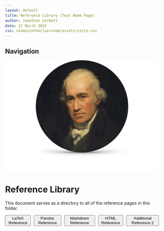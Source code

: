 ```yaml
---
layout: default
title: Reference Library (Test Home Page)
author: Jonathan Corbett
date: 21 March 2025
css: cosmosintheclassroom/assets/style.css
---
```


## Navigation

![alt text](../../assets/images/watt.png)


# Reference Library

This document serves as a directory to all of the reference pages in this folder.

<div style="display: flex; gap: 10px;">
  <a href="www.cosmosintheclassroom.org/ref/ref_latex.html"><button>LaTeX Reference</button></a>
  <a href="www.cosmosintheclassroom.org/ref/ref_pandoc.html"><button>Pandoc Reference</button></a>
  <a href="www.cosmosintheclassroom.org/ref/ref_markdown.html"><button>Markdown Reference</button></a>
  <a href="www.cosmosintheclassroom.org/ref/ref_html.html"><button>HTML Reference</button></a>
  <a href="www.cosmosintheclassroom.org/ref/additional_ref_2.html"><button>Additional Reference 2</button></a>
</div>

[Rocket-Launch]: (../../assets/images/rocket-launch-trail.png)

